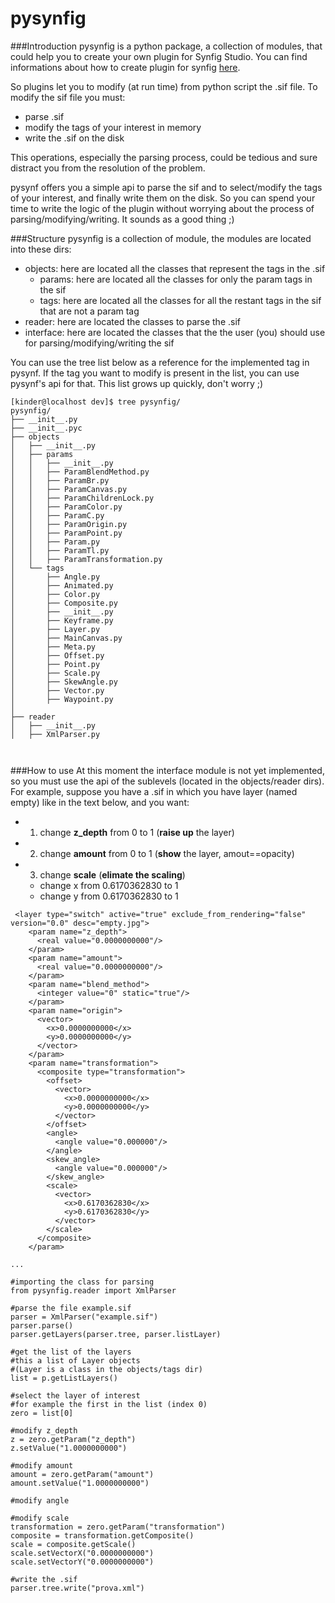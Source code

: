 # pysynfig

###Introduction
pysynfig is a python package, a collection of modules, that could help you to create your own plugin for Synfig Studio.
You can find informations about how to create plugin for synfig [here](http://wiki.synfig.org/Doc:Plugins).

So plugins let you to modify (at run time) from python script the .sif file.
To modify the sif file you must:

- parse .sif
- modify the tags of your interest in memory
- write the .sif on the disk

This operations, especially the parsing process, could be tedious and sure distract you from the resolution of the problem.

pysynf offers you a simple api to parse the sif and to select/modify the tags of your interest, and finally write them on the disk. So you can spend your time to write the logic of the plugin without worrying about the process of parsing/modifying/writing.
It sounds as a good thing ;)

###Structure
pysynfig is a collection of module, the modules are located into these dirs:
- objects: here are located all the classes that represent the tags in the .sif
  - params: here are located all the classes for only the param tags in the sif
  - tags: here are located all the classes for all the restant tags in the sif that are not a param tag
- reader: here are located the classes to parse the .sif
- interface: here are located the classes that the the user (you) should use for parsing/modifying/writing the sif

You can use the tree list below as a reference for the implemented tag in pysynf.
If the tag you want to modify is present in the list, you can use pysynf's api for that.
This list grows up quickly, don't worry ;)
```
[kinder@localhost dev]$ tree pysynfig/
pysynfig/
├── __init__.py
├── __init__.pyc
├── objects
│   ├── __init__.py
│   ├── params
│   │   ├── __init__.py
│   │   ├── ParamBlendMethod.py
│   │   ├── ParamBr.py
│   │   ├── ParamCanvas.py
│   │   ├── ParamChildrenLock.py
│   │   ├── ParamColor.py
│   │   ├── ParamC.py
│   │   ├── ParamOrigin.py
│   │   ├── ParamPoint.py
│   │   ├── Param.py
│   │   ├── ParamTl.py
│   │   ├── ParamTransformation.py
│   └── tags
│       ├── Angle.py
│       ├── Animated.py
│       ├── Color.py
│       ├── Composite.py
│       ├── __init__.py
│       ├── Keyframe.py
│       ├── Layer.py
│       ├── MainCanvas.py
│       ├── Meta.py
│       ├── Offset.py
│       ├── Point.py
│       ├── Scale.py
│       ├── SkewAngle.py
│       ├── Vector.py
│       ├── Waypoint.py
│       
├── reader
│   ├── __init__.py
│   ├── XmlParser.py



```

###How to use
At this moment the interface module is not yet implemented, so you must use the api of the sublevels (located in the objects/reader dirs). 
For example, suppose you have a .sif in which you have layer (named empty) like in the text below, and you want:
- 1. change **z_depth** from 0 to 1 (**raise up** the layer)
- 2. change **amount** from 0 to 1 (**show** the layer, amout==opacity)
- 3. change **scale** (**elimate the scaling**)
  - change x from 0.6170362830 to 1
  - change y from 0.6170362830 to 1

```
 <layer type="switch" active="true" exclude_from_rendering="false" version="0.0" desc="empty.jpg">
    <param name="z_depth">
      <real value="0.0000000000"/>
    </param>
    <param name="amount">
      <real value="0.0000000000"/>
    </param>
    <param name="blend_method">
      <integer value="0" static="true"/>
    </param>
    <param name="origin">
      <vector>
        <x>0.0000000000</x>
        <y>0.0000000000</y>
      </vector>
    </param>
    <param name="transformation">
      <composite type="transformation">
        <offset>
          <vector>
            <x>0.0000000000</x>
            <y>0.0000000000</y>
          </vector>
        </offset>
        <angle>
          <angle value="0.000000"/>
        </angle>
        <skew_angle>
          <angle value="0.000000"/>
        </skew_angle>
        <scale>
          <vector>
            <x>0.6170362830</x>
            <y>0.6170362830</y>
          </vector>
        </scale>
      </composite>
    </param>

...
```
```
#importing the class for parsing
from pysynfig.reader import XmlParser

#parse the file example.sif
parser = XmlParser("example.sif")
parser.parse()
parser.getLayers(parser.tree, parser.listLayer)

#get the list of the layers
#this a list of Layer objects 
#(Layer is a class in the objects/tags dir) 
list = p.getListLayers()

#select the layer of interest
#for example the first in the list (index 0)
zero = list[0]

#modify z_depth
z = zero.getParam("z_depth")
z.setValue("1.0000000000")

#modify amount
amount = zero.getParam("amount")
amount.setValue("1.0000000000")

#modify angle

#modify scale
transformation = zero.getParam("transformation")
composite = transformation.getComposite()
scale = composite.getScale()
scale.setVectorX("0.0000000000")
scale.setVectorY("0.0000000000")

#write the .sif 
parser.tree.write("prova.xml")
```


